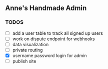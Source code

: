 ## Anne's Handmade Admin

### TODOS

- [ ] add a user table to track all signed up users
- [ ] work on dispute endpoint for webhooks
- [ ] data visualization
- [ ] private routing
- [x] username password login for admin
- [ ] publish site
